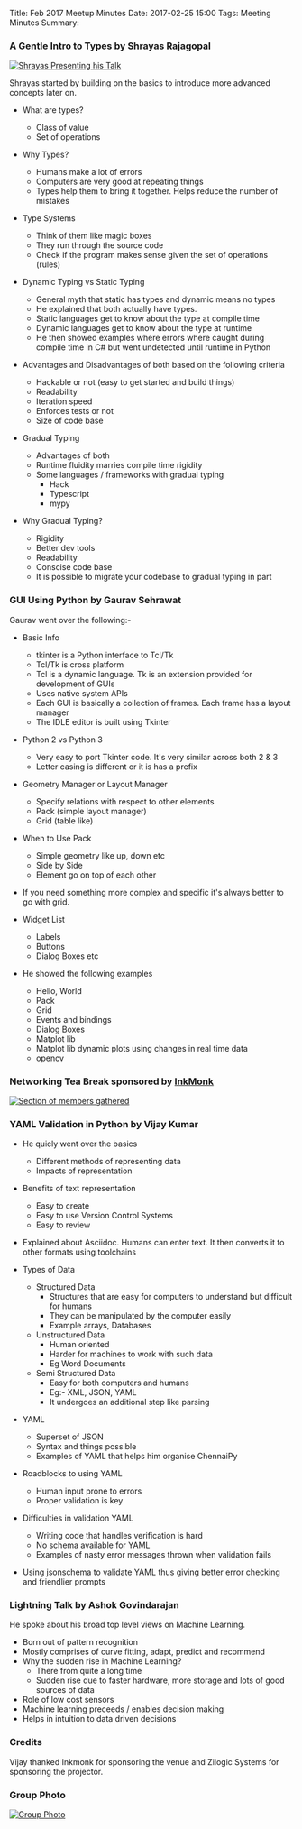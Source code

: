 Title: Feb 2017 Meetup Minutes
Date: 2017-02-25 15:00
Tags: Meeting Minutes
Summary: <img src="https://a248.e.akamai.net/secure.meetupstatic.com/photos/event/c/4/a/global_458703146.jpeg" alt=""/> <img src="https://a248.e.akamai.net/secure.meetupstatic.com/photos/event/c/6/8/global_458703176.jpeg" alt=""/> <img src="https://a248.e.akamai.net/secure.meetupstatic.com/photos/event/c/3/a/global_458703130.jpeg" alt=""/>

### A Gentle Intro to Types by Shrayas Rajagopal

<a
href="https://a248.e.akamai.net/secure.meetupstatic.com/photos/event/c/4/a/600_458703146.jpeg">
<img
src="https://a248.e.akamai.net/secure.meetupstatic.com/photos/event/c/4/a/event_458703146.jpeg"
alt="Shrayas Presenting his Talk"/> </a>

Shrayas started by building on the basics to introduce more advanced concepts later on.
- What are types?
    - Class of value
    - Set of operations

- Why Types?
    - Humans make a lot of errors
    - Computers are very good at repeating things
    - Types help them to bring it together. Helps reduce the number of mistakes

- Type Systems
    - Think of them like magic boxes
    - They run through the source code
    - Check if the program makes sense given the set of operations (rules)

- Dynamic Typing vs Static Typing
    - General myth that static has types and dynamic means no types
    - He explained that both actually have types.
    - Static languages get to know about the type at compile time
    - Dynamic languages get to know about the type at runtime
    - He then showed examples where errors where caught during compile time in C# but went undetected until runtime in Python

- Advantages and Disadvantages of both based on the following criteria
    - Hackable or not (easy to get started and build things)
    - Readability
    - Iteration speed 
    - Enforces tests or not
    - Size of code base

- Gradual Typing
    - Advantages of both
    - Runtime fluidity marries compile time rigidity
    - Some languages / frameworks with gradual typing
        - Hack
        - Typescript
        - mypy

- Why Gradual Typing?
    - Rigidity
    - Better dev tools
    - Readability
    - Conscise code base
    - It is possible to migrate your codebase to gradual typing in part


### GUI Using Python by Gaurav Sehrawat
Gaurav went over the following:-

- Basic Info
    - tkinter is a Python interface to Tcl/Tk
    - Tcl/Tk is cross platform
    - Tcl is a dynamic language. Tk is an extension provided for development of GUIs
    - Uses native system APIs
    - Each GUI is basically a collection of frames. Each frame has a layout manager
    - The IDLE editor is built using Tkinter

- Python 2 vs Python 3
    - Very easy to port Tkinter code. It's very similar across both 2 & 3
    - Letter casing is different or it is has a prefix

- Geometry Manager or Layout Manager
    - Specify relations with respect to other elements
    - Pack (simple layout manager)
    - Grid (table like)

- When to Use Pack
    - Simple geometry like up, down etc
    - Side by Side
    - Element go on top of each other

- If you need something more complex and specific it's always better to go with grid.

- Widget List
    - Labels
    - Buttons
    - Dialog Boxes etc

- He showed the following examples
    - Hello, World
    - Pack 
    - Grid
    - Events and bindings
    - Dialog Boxes
    - Matplot lib 
    - Matplot lib dynamic plots using changes in real time data
    - opencv

### Networking Tea Break sponsored by [InkMonk](http://inkmonk.com/)

<a
href="https://a248.e.akamai.net/secure.meetupstatic.com/photos/event/c/6/8/600_458703176.jpeg">
<img
src="https://a248.e.akamai.net/secure.meetupstatic.com/photos/event/c/6/8/event_458703176.jpeg"
alt="Section of members gathered"/> </a>

### YAML Validation in Python by Vijay Kumar

- He quicly went over the basics
    - Different methods of representing data
    - Impacts of representation

- Benefits of text representation
    - Easy to create
    - Easy to use Version Control Systems
    - Easy to review

- Explained about Asciidoc. Humans can enter text. It then converts it to other formats using toolchains

- Types of Data
    - Structured Data
        - Structures that are easy for computers to understand but difficult for humans
        - They can be manipulated by the computer easily
        - Example arrays, Databases
    - Unstructured Data
        - Human oriented
        - Harder for machines to work with such data
        - Eg Word Documents
    - Semi Structured Data
        - Easy for both computers and humans
        - Eg:- XML, JSON, YAML 
        - It undergoes an additional step like parsing
- YAML
    - Superset of JSON
    - Syntax and things possible
    - Examples of YAML that helps him organise ChennaiPy

- Roadblocks to using YAML
    - Human input prone to errors
    - Proper validation is key

- Difficulties in validation YAML
    - Writing code that handles verification is hard
    - No schema available for YAML
    - Examples of nasty error messages thrown when validation fails

- Using jsonschema to validate YAML thus giving better error checking and friendlier prompts

### Lightning Talk by Ashok Govindarajan
He spoke about his broad top level views on Machine Learning.  

- Born out of pattern recognition
- Mostly comprises of curve fitting, adapt, predict and recommend
- Why the sudden rise in Machine Learning?
    - There from quite a long time
    - Sudden rise due to faster hardware, more storage and lots of good sources of data
- Role of low cost sensors
- Machine learning preceeds / enables decision making
- Helps in intuition to data driven decisions

### Credits

Vijay thanked Inkmonk for sponsoring the venue and Zilogic Systems for sponsoring the projector.

### Group Photo

<a
href="https://a248.e.akamai.net/secure.meetupstatic.com/photos/event/c/3/a/600_458703130.jpeg">
<img
src="https://a248.e.akamai.net/secure.meetupstatic.com/photos/event/c/3/a/event_458703130.jpeg"
alt="Group Photo"/> </a>



